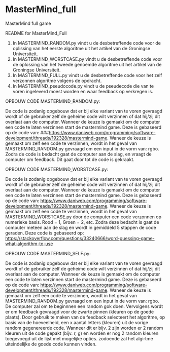 # MasterMind_full
MasterMind full game

README for MasterMind_Full

1. In MASTERMIND_RANDOM.py vindt u de desbetreffende code voor de oplissing van het eerste algoritme uit het artikel van de Groningse Universiteit.
2. In MASTERMIND_WORSTCASE.py vindt u de desbetreffende code voor de oplossing van het tweede genoemde algoritme uit het artikel van de Groningse Universiteit.
3. In MASTERMIND_FULL.py vindt u de desbetreffende code voor het zelf verzonnen algoritme volgens de opdracht.
4. In MASTERMIND_pseudocode.py vindt u de pseudecode die van te voren ingeleverd moest worden en waar feedback op verkregen is.

OPBOUW CODE MASTERMIND_RANDOM.py:

De code is zodanig opgebouw dat er bij elke variant van te voren gevraagd wordt of de gebruiker zelf de geheime code wilt verzinnen of dat hij/zij dit overlaat aan de computer.
Wanneer de keuze is gemaakt om de computer een code te laten verzinnen start de mastermind game. Deze is gebaseerd op de code van: ###https://www.daniweb.com/programming/software-development/threads/192328/mastermind-game.
Waneer de keuze is gemaakt om zelf een code te verzinnen, wordt in het geval van MASTERMIND_RANDOM.py gevraagd om een input in de vorm van: rgbo. 
Zodra de code is bedacht gaat de computer aan de slag, en vraagt de computer om feedback. Dit gaat door tot de code is gekraakt.

OPBOUW CODE MASTERMIND_WORSTCASE.py:

De code is zodanig opgebouw dat er bij elke variant van te voren gevraagd wordt of de gebruiker zelf de geheime code wilt verzinnen of dat hij/zij dit overlaat aan de computer.
Wanneer de keuze is gemaakt om de computer een code te laten verzinnen start de mastermind game. Deze is gebaseerd op de code van: https://www.daniweb.com/programming/software-development/threads/192328/mastermind-game.
Waneer de keuze is gemaakt om zelf een code te verzinnen, wordt in het geval van MASTERMIND_WORSTCASE.py door de computer een code verzonnen op numerieke basis.
Rood = 1, Groen = 2, etc. Zodra deze bedacht is gaat de computer meteen aan de slag en wordt in gemiddeld 5 stappen de code geraden. Deze code is gebaseerd op: https://stackoverflow.com/questions/33240666/word-guessing-game-what-algorithm-to-use

OPBOUW CODE MASTERMIND_SELF.py:

De code is zodanig opgebouw dat er bij elke variant van te voren gevraagd wordt of de gebruiker zelf de geheime code wilt verzinnen of dat hij/zij dit overlaat aan de computer.
Wanneer de keuze is gemaakt om de computer een code te laten verzinnen start de mastermind game. Deze is gebaseerd op de code van: https://www.daniweb.com/programming/software-development/threads/192328/mastermind-game.
Waneer de keuze is gemaakt om zelf een code te verzinnen, wordt in het geval van MASTERMIND_RANDOM.py gevraagd om een input in de vorm van: rgbo. 
De computer zal om te beginnnen een random gok doen. Vervolgens wordt er om feedback gevraagd voor de zwarte pinnen (kleuren op de goede plaats).
Door gebruik te maken van de feedback selecteert het algoritme, op basis van de hoeveelheid, een x aantal letters (kleuren) uit de vorige random gegenereerde code.
Wanneer dit er bijv. 2 zijn worden er 2 random kleuren uit de code gepakt (bijv. r, g) en worden er nog 2 random kleuren toegevoegd uit de lijst met mogelijke opties.
zodoende zal het algirtme uiteindelijke de goede code kunnen vinden.
